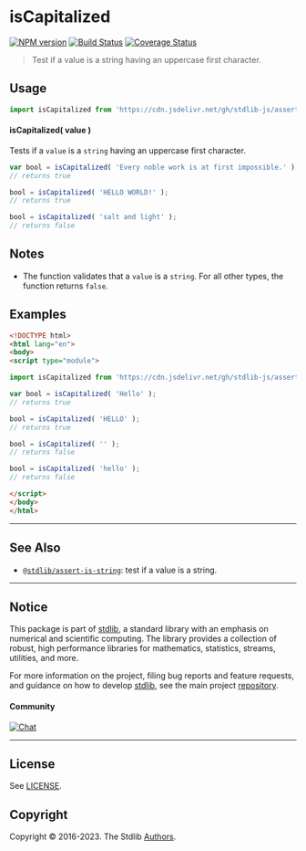 <!--

@license Apache-2.0

Copyright (c) 2018 The Stdlib Authors.

Licensed under the Apache License, Version 2.0 (the "License");
you may not use this file except in compliance with the License.
You may obtain a copy of the License at

   http://www.apache.org/licenses/LICENSE-2.0

Unless required by applicable law or agreed to in writing, software
distributed under the License is distributed on an "AS IS" BASIS,
WITHOUT WARRANTIES OR CONDITIONS OF ANY KIND, either express or implied.
See the License for the specific language governing permissions and
limitations under the License.

-->

# isCapitalized

[![NPM version][npm-image]][npm-url] [![Build Status][test-image]][test-url] [![Coverage Status][coverage-image]][coverage-url] <!-- [![dependencies][dependencies-image]][dependencies-url] -->

> Test if a value is a string having an uppercase first character.



<section class="usage">

## Usage

```javascript
import isCapitalized from 'https://cdn.jsdelivr.net/gh/stdlib-js/assert-is-capitalized@esm/index.mjs';
```

#### isCapitalized( value )

Tests if a `value` is a `string` having an uppercase first character.

```javascript
var bool = isCapitalized( 'Every noble work is at first impossible.' );
// returns true

bool = isCapitalized( 'HELLO WORLD!' );
// returns true

bool = isCapitalized( 'salt and light' );
// returns false
```

</section>

<!-- /.usage -->

<section class="notes">

## Notes

-   The function validates that a `value` is a `string`. For all other types, the function returns `false`.

</section>

<!-- /.notes -->

<section class="examples">

## Examples

<!-- eslint no-undef: "error" -->

```html
<!DOCTYPE html>
<html lang="en">
<body>
<script type="module">

import isCapitalized from 'https://cdn.jsdelivr.net/gh/stdlib-js/assert-is-capitalized@esm/index.mjs';

var bool = isCapitalized( 'Hello' );
// returns true

bool = isCapitalized( 'HELLO' );
// returns true

bool = isCapitalized( '' );
// returns false

bool = isCapitalized( 'hello' );
// returns false

</script>
</body>
</html>
```

</section>

<!-- /.examples -->



<!-- Section for related `stdlib` packages. Do not manually edit this section, as it is automatically populated. -->

<section class="related">

* * *

## See Also

-   <span class="package-name">[`@stdlib/assert-is-string`][@stdlib/assert/is-string]</span><span class="delimiter">: </span><span class="description">test if a value is a string.</span>

</section>

<!-- /.related -->

<!-- Section for all links. Make sure to keep an empty line after the `section` element and another before the `/section` close. -->


<section class="main-repo" >

* * *

## Notice

This package is part of [stdlib][stdlib], a standard library with an emphasis on numerical and scientific computing. The library provides a collection of robust, high performance libraries for mathematics, statistics, streams, utilities, and more.

For more information on the project, filing bug reports and feature requests, and guidance on how to develop [stdlib][stdlib], see the main project [repository][stdlib].

#### Community

[![Chat][chat-image]][chat-url]

---

## License

See [LICENSE][stdlib-license].


## Copyright

Copyright &copy; 2016-2023. The Stdlib [Authors][stdlib-authors].

</section>

<!-- /.stdlib -->

<!-- Section for all links. Make sure to keep an empty line after the `section` element and another before the `/section` close. -->

<section class="links">

[npm-image]: http://img.shields.io/npm/v/@stdlib/assert-is-capitalized.svg
[npm-url]: https://npmjs.org/package/@stdlib/assert-is-capitalized

[test-image]: https://github.com/stdlib-js/assert-is-capitalized/actions/workflows/test.yml/badge.svg?branch=main
[test-url]: https://github.com/stdlib-js/assert-is-capitalized/actions/workflows/test.yml?query=branch:main

[coverage-image]: https://img.shields.io/codecov/c/github/stdlib-js/assert-is-capitalized/main.svg
[coverage-url]: https://codecov.io/github/stdlib-js/assert-is-capitalized?branch=main

<!--

[dependencies-image]: https://img.shields.io/david/stdlib-js/assert-is-capitalized.svg
[dependencies-url]: https://david-dm.org/stdlib-js/assert-is-capitalized/main

-->

[chat-image]: https://img.shields.io/gitter/room/stdlib-js/stdlib.svg
[chat-url]: https://gitter.im/stdlib-js/stdlib/

[stdlib]: https://github.com/stdlib-js/stdlib

[stdlib-authors]: https://github.com/stdlib-js/stdlib/graphs/contributors

[cli-section]: https://github.com/stdlib-js/assert-is-capitalized#cli
[cli-url]: https://github.com/stdlib-js/assert-is-capitalized/tree/cli
[@stdlib/assert-is-capitalized]: https://github.com/stdlib-js/assert-is-capitalized/tree/main

[umd]: https://github.com/umdjs/umd
[es-module]: https://developer.mozilla.org/en-US/docs/Web/JavaScript/Guide/Modules

[deno-url]: https://github.com/stdlib-js/assert-is-capitalized/tree/deno
[umd-url]: https://github.com/stdlib-js/assert-is-capitalized/tree/umd
[esm-url]: https://github.com/stdlib-js/assert-is-capitalized/tree/esm
[branches-url]: https://github.com/stdlib-js/assert-is-capitalized/blob/main/branches.md

[stdlib-license]: https://raw.githubusercontent.com/stdlib-js/assert-is-capitalized/main/LICENSE

[standard-streams]: https://en.wikipedia.org/wiki/Standard_streams

[mdn-regexp]: https://developer.mozilla.org/en-US/docs/Web/JavaScript/Guide/Regular_Expressions

<!-- <related-links> -->

[@stdlib/assert/is-string]: https://github.com/stdlib-js/assert-is-string/tree/esm

<!-- </related-links> -->

</section>

<!-- /.links -->
